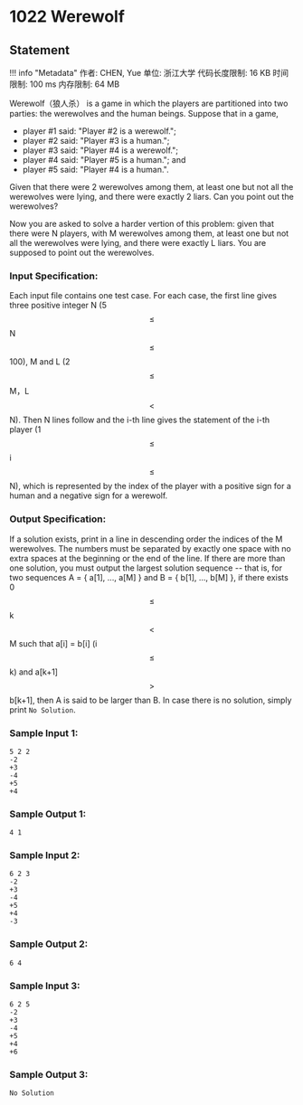 
# 1022 Werewolf

## Statement

!!! info "Metadata"
    作者: CHEN, Yue
    单位: 浙江大学
    代码长度限制: 16 KB
    时间限制: 100 ms
    内存限制: 64 MB

Werewolf（狼人杀） is a game in which the players are partitioned into two parties: the werewolves and the human beings. Suppose that in a game,

- player #1 said: "Player #2 is a werewolf.";
- player #2 said: "Player #3 is a human.";
- player #3 said: "Player #4 is a werewolf.";
- player #4 said: "Player #5 is a human."; and
- player #5 said: "Player #4 is a human.".

Given that there were 2 werewolves among them, at least one but not all the werewolves were lying, and there were exactly 2 liars. Can you point out the werewolves?

Now you are asked to solve a harder vertion of this problem: given that there were N players, with M werewolves among them, at least one but not all the werewolves were lying, and there were exactly L liars. You are supposed to point out the werewolves.

### Input Specification:

Each input file contains one test case. For each case, the first line gives three positive integer N (5 $$\le$$ N $$\le$$ 100), M and L (2 $$\le$$ M，L $$<$$ N). Then N lines follow and the i-th line gives the statement of the i-th player (1 $$\le$$ i $$\le$$ N), which is represented by the index of the player with a positive sign for a human and a negative sign for a werewolf.

### Output Specification:

If a solution exists, print in a line in descending order the indices of the M werewolves. The numbers must be separated by exactly one space with no extra spaces at the beginning or the end of the line. If there are more than one solution, you must output the largest solution sequence -- that is, for two sequences A = { a[1], ..., a[M] } and B = { b[1], ..., b[M] }, if there exists 0 $$\le$$ k $$<$$ M such that a[i] = b[i] (i $$\le$$ k) and a[k+1]$$>$$b[k+1], then A is said to be larger than B. In case there is no solution, simply print `No Solution`.

### Sample Input 1:
```plaintext
5 2 2
-2
+3
-4
+5
+4
```

### Sample Output 1:
```plaintext
4 1
```

### Sample Input 2:
```plaintext
6 2 3
-2
+3
-4
+5
+4
-3
```

### Sample Output 2:
```plaintext
6 4
```

### Sample Input 3:
```plaintext
6 2 5
-2
+3
-4
+5
+4
+6
```

### Sample Output 3:
```plaintext
No Solution
```


